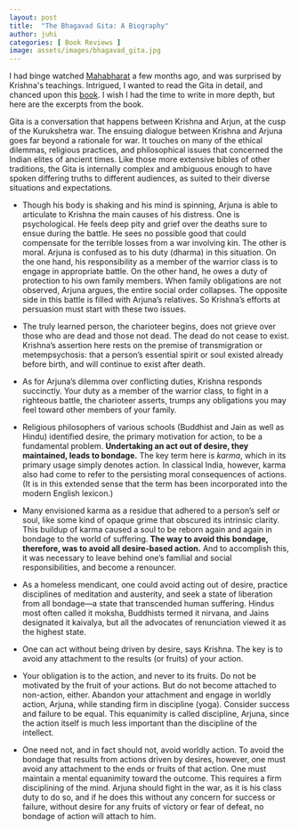 ```yaml
---
layout: post
title:  "The Bhagavad Gita: A Biography"
author: juhi
categories: [ Book Reviews ]
image: assets/images/bhagavad_gita.jpg
---
```


I had binge watched [Mahabharat](https://www.hotstar.com/us/tv/mahabharat/435) a few months ago, and was surprised by Krishna's teachings. Intrigued, I wanted to read the Gita in detail, and chanced upon this [book](https://www.goodreads.com/book/show/21981616-the-bhagavad-gita). I wish I had the time to write in more depth, but here are the excerpts from the book.

Gita is a conversation that happens between Krishna and Arjun, at the cusp of the Kurukshetra war. The ensuing dialogue between Krishna and Arjuna goes far beyond a rationale for war. It touches on many of the ethical dilemmas, religious practices, and philosophical issues that concerned the Indian elites of ancient times.
Like those more extensive bibles of other traditions, the Gita is internally complex and ambiguous enough to have spoken differing truths to different audiences, as suited to their diverse situations and expectations.
* Though his body is shaking and his mind is spinning, Arjuna is able to articulate to Krishna the main causes of his distress. One is psychological. He feels deep pity and grief over the deaths sure to ensue during the battle. He sees no possible good that could compensate for the terrible losses from a war involving kin. The other is moral. Arjuna is confused as to his duty (dharma) in this situation. On the one hand, his responsibility as a member of the warrior class is to engage in appropriate battle. On the other hand, he owes a duty of protection to his own family members. When family obligations are not observed, Arjuna argues, the entire social order collapses. The opposite side in this battle is filled with Arjuna’s relatives. So Krishna’s efforts at persuasion must start with these two issues.

 
* The truly learned person, the charioteer begins, does not grieve over those who are dead and those not dead. The dead do not cease to exist. Krishna’s assertion here rests on the premise of transmigration or metempsychosis: that a person’s essential spirit or soul existed already before birth, and will continue to exist after death.

* As for Arjuna’s dilemma over conflicting duties, Krishna responds succinctly. Your duty as a member of the warrior class, to fight in a righteous battle, the charioteer asserts, trumps any obligations you may feel toward other members of your family.

* Religious philosophers of various schools (Buddhist and Jain as well as Hindu) identified desire, the primary motivation for action, to be a fundamental problem. **Undertaking an act out of desire, they maintained, leads to bondage.** The key term here is _karma_, which in its primary usage simply denotes action. In classical India, however, karma also had come to refer to the persisting moral consequences of actions. (It is in this extended sense that the term has been incorporated into the modern English lexicon.) 
* Many envisioned karma as a residue that adhered to a person’s self or soul, like some kind of opaque grime that obscured its intrinsic clarity. This buildup of karma caused a soul to be reborn again and again in bondage to the world of suffering. **The way to avoid this bondage, therefore, was to avoid all desire-based action.** And to accomplish this, it was necessary to leave behind one’s familial and social responsibilities, and become a renouncer. 
* As a homeless mendicant, one could avoid acting out of desire, practice disciplines of meditation and austerity, and seek a state of liberation from all bondage—a state that transcended human suffering. Hindus most often called it moksha, Buddhists termed it nirvana, and Jains designated it kaivalya, but all the advocates of renunciation viewed it as the highest state.

* One can act without being driven by desire, says Krishna. The key is to avoid any attachment to the results (or fruits) of your action.

* Your obligation is to the action, and never to its fruits. Do not be motivated by the fruit of your actions. But do not become attached to non-action, either. Abandon your attachment and engage in worldly action, Arjuna, while standing firm in discipline (yoga). Consider success and failure to be equal. This equanimity is called discipline, Arjuna, since the action itself is much less important than the discipline of the intellect. 
 
* One need not, and in fact should not, avoid worldly action. To avoid the bondage that results from actions driven by desires, however, one must avoid any attachment to the ends or fruits of that action. One must maintain a mental equanimity toward the outcome. This requires a firm disciplining of the mind. Arjuna should fight in the war, as it is his class duty to do so, and if he does this without any concern for success or failure, without desire for any fruits of victory or fear of defeat, no bondage of action will attach to him.

